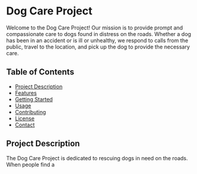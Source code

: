 # Dog Care Project

Welcome to the Dog Care Project! Our mission is to provide prompt and compassionate care to dogs found in distress on the roads. Whether a dog has been in an accident or is ill or unhealthy, we respond to calls from the public, travel to the location, and pick up the dog to provide the necessary care.

## Table of Contents

- [Project Description](#project-description)
- [Features](#features)
- [Getting Started](#getting-started)
- [Usage](#usage)
- [Contributing](#contributing)
- [License](#license)
- [Contact](#contact)

## Project Description

The Dog Care Project is dedicated to rescuing dogs in need on the roads. When people find a
